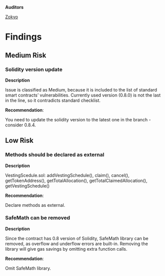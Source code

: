**Auditors**

[Zokyo](https://x.com/zokyo_io)

# Findings

## Medium Risk

### Solidity version update

**Description**

Issue is classified as Medium, because it is included to the list of standard smart contracts’
vulnerabilities. Currently used version (0.8.0) is not the last in the line, so it contradicts
standard checklist.

**Recommendation**:

You need to update the solidity version to the latest one in the branch - consider 0.8.4.


## Low Risk

### Methods should be declared as external

**Description**

VestingScedule.sol:
addVestingSchedule(), claim(), cancel(), getTokenAddress(), getTotalAllocation(),
getTotalClaimedAllocation(), getVestingSchedule()

**Recommendation**:

Declare methods as external.

### SafeMath can be removed

**Description**

Since the contract has 0.8 version of Solidity, SafeMath library can be removed, as overflow
and underflow errors are built-in. Removing the library will give gas savings by omitting extra
function calls.

**Recommendation**:

Omit SafeMath library.
